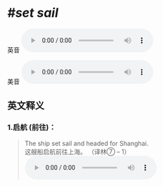# ***\#set sail*** 
英音
<audio src="./media/set sail1_AAC.aac" controls="controls"></audio>

美音
<audio src="./media/set sail2_AAC.aac" controls="controls"></audio>



  

英文释义
---
### 1.**启航 (前往)：**  

 > The ship set sail and headed for Shanghai.   
 > 这艘船启航前往上海。  （译林⑦ – 1）  
<audio src="./media/sail-3.aac" controls="controls"></audio>


